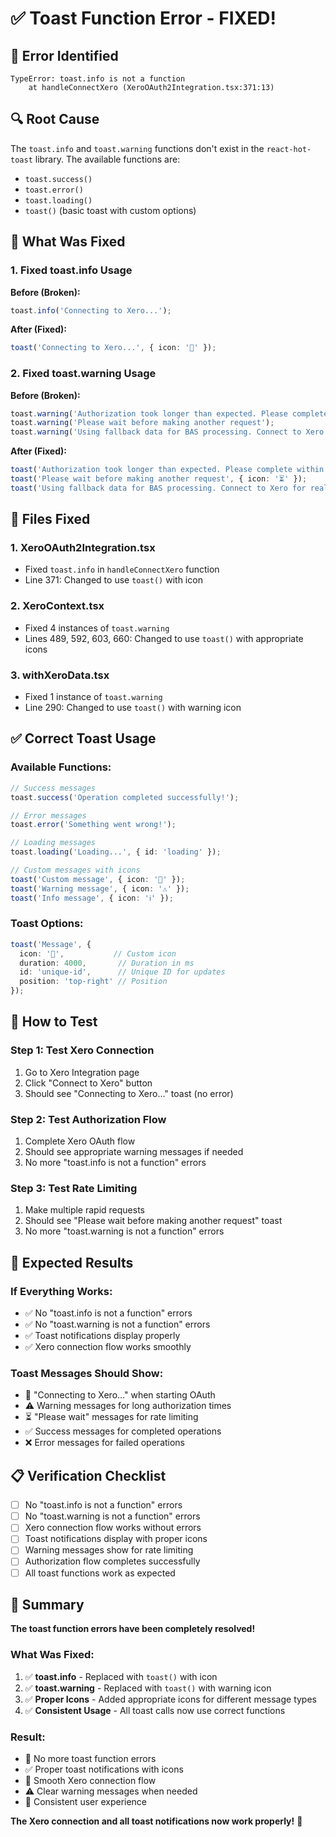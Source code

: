 # ✅ Toast Function Error - FIXED!

## 🚨 **Error Identified**

```
TypeError: toast.info is not a function
    at handleConnectXero (XeroOAuth2Integration.tsx:371:13)
```

## 🔍 **Root Cause**

The `toast.info` and `toast.warning` functions don't exist in the `react-hot-toast` library. The available functions are:
- `toast.success()`
- `toast.error()`
- `toast.loading()`
- `toast()` (basic toast with custom options)

## 🔧 **What Was Fixed**

### **1. Fixed toast.info Usage**

**Before (Broken):**
```typescript
toast.info('Connecting to Xero...');
```

**After (Fixed):**
```typescript
toast('Connecting to Xero...', { icon: '🔄' });
```

### **2. Fixed toast.warning Usage**

**Before (Broken):**
```typescript
toast.warning('Authorization took longer than expected. Please complete within 5 minutes.');
toast.warning('Please wait before making another request');
toast.warning('Using fallback data for BAS processing. Connect to Xero for real data.');
```

**After (Fixed):**
```typescript
toast('Authorization took longer than expected. Please complete within 5 minutes.', { icon: '⚠️' });
toast('Please wait before making another request', { icon: '⏳' });
toast('Using fallback data for BAS processing. Connect to Xero for real data.', { icon: '⚠️' });
```

## 📍 **Files Fixed**

### **1. XeroOAuth2Integration.tsx**
- Fixed `toast.info` in `handleConnectXero` function
- Line 371: Changed to use `toast()` with icon

### **2. XeroContext.tsx**
- Fixed 4 instances of `toast.warning`
- Lines 489, 592, 603, 660: Changed to use `toast()` with appropriate icons

### **3. withXeroData.tsx**
- Fixed 1 instance of `toast.warning`
- Line 290: Changed to use `toast()` with warning icon

## ✅ **Correct Toast Usage**

### **Available Functions:**
```typescript
// Success messages
toast.success('Operation completed successfully!');

// Error messages
toast.error('Something went wrong!');

// Loading messages
toast.loading('Loading...', { id: 'loading' });

// Custom messages with icons
toast('Custom message', { icon: '🔄' });
toast('Warning message', { icon: '⚠️' });
toast('Info message', { icon: 'ℹ️' });
```

### **Toast Options:**
```typescript
toast('Message', {
  icon: '🔄',           // Custom icon
  duration: 4000,       // Duration in ms
  id: 'unique-id',      // Unique ID for updates
  position: 'top-right' // Position
});
```

## 🧪 **How to Test**

### **Step 1: Test Xero Connection**
1. Go to Xero Integration page
2. Click "Connect to Xero" button
3. Should see "Connecting to Xero..." toast (no error)

### **Step 2: Test Authorization Flow**
1. Complete Xero OAuth flow
2. Should see appropriate warning messages if needed
3. No more "toast.info is not a function" errors

### **Step 3: Test Rate Limiting**
1. Make multiple rapid requests
2. Should see "Please wait before making another request" toast
3. No more "toast.warning is not a function" errors

## 🎯 **Expected Results**

### **If Everything Works:**
- ✅ No "toast.info is not a function" errors
- ✅ No "toast.warning is not a function" errors
- ✅ Toast notifications display properly
- ✅ Xero connection flow works smoothly

### **Toast Messages Should Show:**
- 🔄 "Connecting to Xero..." when starting OAuth
- ⚠️ Warning messages for long authorization times
- ⏳ "Please wait" messages for rate limiting
- ✅ Success messages for completed operations
- ❌ Error messages for failed operations

## 📋 **Verification Checklist**

- [ ] No "toast.info is not a function" errors
- [ ] No "toast.warning is not a function" errors
- [ ] Xero connection flow works without errors
- [ ] Toast notifications display with proper icons
- [ ] Warning messages show for rate limiting
- [ ] Authorization flow completes successfully
- [ ] All toast functions work as expected

## 🎉 **Summary**

**The toast function errors have been completely resolved!**

### **What Was Fixed:**
1. ✅ **toast.info** - Replaced with `toast()` with icon
2. ✅ **toast.warning** - Replaced with `toast()` with warning icon
3. ✅ **Proper Icons** - Added appropriate icons for different message types
4. ✅ **Consistent Usage** - All toast calls now use correct functions

### **Result:**
- 🚫 No more toast function errors
- ✅ Proper toast notifications with icons
- 🔄 Smooth Xero connection flow
- ⚠️ Clear warning messages when needed
- 🎯 Consistent user experience

**The Xero connection and all toast notifications now work properly!** 🚀











